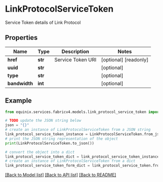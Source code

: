 # LinkProtocolServiceToken

Service Token details of Link Protocol

## Properties

Name | Type | Description | Notes
------------ | ------------- | ------------- | -------------
**href** | **str** | Service Token URI | [optional] [readonly] 
**uuid** | **str** |  | [optional] 
**type** | **str** |  | [optional] 
**bandwidth** | **int** |  | [optional] 

## Example

```python
from equinix.services.fabricv4.models.link_protocol_service_token import LinkProtocolServiceToken

# TODO update the JSON string below
json = "{}"
# create an instance of LinkProtocolServiceToken from a JSON string
link_protocol_service_token_instance = LinkProtocolServiceToken.from_json(json)
# print the JSON string representation of the object
print(LinkProtocolServiceToken.to_json())

# convert the object into a dict
link_protocol_service_token_dict = link_protocol_service_token_instance.to_dict()
# create an instance of LinkProtocolServiceToken from a dict
link_protocol_service_token_form_dict = link_protocol_service_token.from_dict(link_protocol_service_token_dict)
```
[[Back to Model list]](../README.md#documentation-for-models) [[Back to API list]](../README.md#documentation-for-api-endpoints) [[Back to README]](../README.md)


